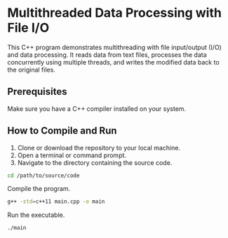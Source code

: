 # Multithreaded Data Processing with File I/O

This C++ program demonstrates multithreading with file input/output (I/O) and data processing. It reads data from text files, processes the data concurrently using multiple threads, and writes the modified data back to the original files.

## Prerequisites

Make sure you have a C++ compiler installed on your system.

## How to Compile and Run

1. Clone or download the repository to your local machine.
2. Open a terminal or command prompt.
3. Navigate to the directory containing the source code.

```bash
cd /path/to/source/code
```
Compile the program.
```bash
g++ -std=c++11 main.cpp -o main
```
Run the executable.
```bash
./main
```
